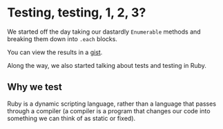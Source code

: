 # Testing, testing, 1, 2, 3?

We started off the day taking our dastardly `Enumerable` methods and breaking them down into `.each` blocks.

You can view the results in a [gist](https://gist.github.com/dummied/0c4a3ae8b92575f1ef78#file-enumerables-rb).

Along the way, we also started talking about tests and testing in Ruby.

## Why we test

Ruby is a dynamic scripting language, rather than a language that passes through a compiler (a compiler is a program that changes our code into something we can think of as static or fixed).
